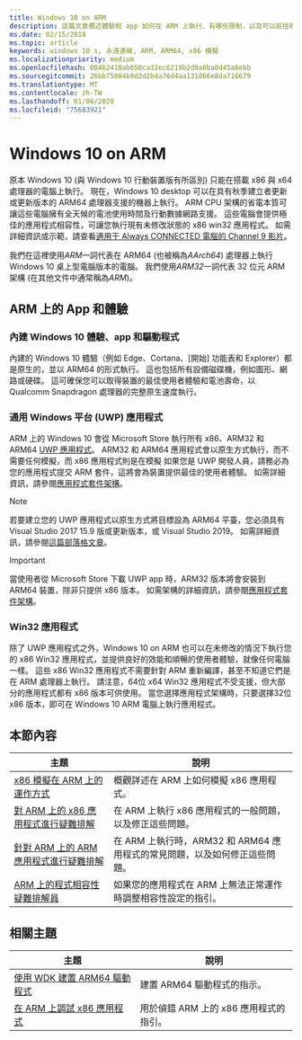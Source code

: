 ```yaml
---
title: Windows 10 on ARM
description: 這篇文章概述體驗和 app 如何在 ARM 上執行、有哪些限制，以及可以前往哪裡了解更多。
ms.date: 02/15/2018
ms.topic: article
keywords: windows 10 s, 永遠連線, ARM, ARM64, x86 模擬
ms.localizationpriority: medium
ms.openlocfilehash: 004b2410ab050ca32ec6219b2d9a6ba0d45a6ebb
ms.sourcegitcommit: 26bb75084b9d2d2b4a76d4aa131066e8da716679
ms.translationtype: MT
ms.contentlocale: zh-TW
ms.lasthandoff: 01/06/2020
ms.locfileid: "75683921"
---
```

# <a name="windows-10-on-arm"></a>Windows 10 on ARM
原本 Windows 10 (與 Windows 10 行動裝置版有所區別) 只能在搭載 x86 與 x64 處理器的電腦上執行。 現在，Windows 10 desktop 可以在具有秋季建立者更新或更新版本的 ARM64 處理器支援的機器上執行。 ARM CPU 架構的省電本質可讓這些電腦擁有全天候的電池使用時間及行動數據網路支援。 這些電腦會提供極佳的應用程式相容性，可讓您執行現有未修改狀態的 x86 win32 應用程式。 如需詳細資訊或示範，請查看[適用于 Always CONNECTED 電腦的 Channel 9 影片](https://channel9.msdn.com/Events/Build/2017/P4171)。

我們在這裡使用*ARM*一詞代表在 ARM64 (也被稱為*AArch64*) 處理器上執行 Windows 10 桌上型電腦版本的電腦。  我們使用*ARM32*一詞代表 32 位元 ARM 架構 (在其他文件中通常稱為*ARM*)。

## <a name="apps-and-experiences-on-arm"></a>ARM 上的 App 和體驗

### <a name="built-in-windows-10-experiences-apps-and-drivers"></a>內建 Windows 10 體驗、app 和驅動程式
內建的 Windows 10 體驗（例如 Edge、Cortana、[開始] 功能表和 Explorer）都是原生的，並以 ARM64 的形式執行。 這也包括所有設備磁碟機，例如圖形、網路或硬碟。 這可確保您可以取得裝置的最佳使用者體驗和電池壽命，以 Qualcomm Snapdragon 處理器的完整原生速度執行。

### <a name="universal-windows-platform-uwp-apps"></a>通用 Windows 平台 (UWP) 應用程式
ARM 上的 Windows 10 會從 Microsoft Store 執行所有 x86、ARM32 和 ARM64 [UWP 應用程式](../get-started/universal-application-platform-guide.md)。 ARM32 和 ARM64 應用程式會以原生方式執行，而不需要任何模擬，而 x86 應用程式則是在模擬 如果您是 UWP 開發人員，請務必為您的應用程式提交 ARM 套件，這將會為裝置提供最佳的使用者體驗。 如需詳細資訊，請參閱[應用程式套件架構](/windows/msix/package/device-architecture)。

>[!NOTE]
> 若要建立您的 UWP 應用程式以原生方式將目標設為 ARM64 平臺，您必須具有 Visual Studio 2017 15.9 版或更新版本，或 Visual Studio 2019。 如需詳細資訊，請參閱[這篇部落格文章](https://blogs.windows.com/buildingapps/2018/11/15/official-support-for-windows-10-on-arm-development)。


>[!IMPORTANT]
> 當使用者從 Microsoft Store 下載 UWP app 時，ARM32 版本將會安裝到 ARM64 裝置，除非只提供 x86 版本。 如需架構的詳細資訊，請參閱[應用程式套件架構](/windows/msix/package/device-architecture)。

### <a name="win32-apps"></a>Win32 應用程式
除了 UWP 應用程式之外，Windows 10 on ARM 也可以在未修改的情況下執行您的 x86 Win32 應用程式，並提供良好的效能和順暢的使用者體驗，就像任何電腦一樣。 這些 x86 Win32 應用程式不需要針對 ARM 重新編譯，甚至不知道它們是在 ARM 處理器上執行。 請注意，64位 x64 Win32 應用程式不受支援，但大部分的應用程式都有 x86 版本可供使用。  當您選擇應用程式架構時，只要選擇32位 x86 版本，即可在 Windows 10 ARM 電腦上執行應用程式。

## <a name="in-this-section"></a>本節內容
|主題 | 說明 |
|-----|-----|
|[x86 模擬在 ARM 上的運作方式](apps-on-arm-x86-emulation.md)|概觀詳述在 ARM 上如何模擬 x86 應用程式。|
|[對 ARM 上的 x86 應用程式進行疑難排解](apps-on-arm-troubleshooting-x86.md)|在 ARM 上執行 x86 應用程式的一般問題，以及修正這些問題。 |
|[針對 ARM 上的 ARM 應用程式進行疑難排解](apps-on-arm-troubleshooting-arm32.md)|在 ARM 上執行時，ARM32 和 ARM64 應用程式的常見問題，以及如何修正這些問題。 |
|[ARM 上的程式相容性疑難排解員](apps-on-arm-program-compat-troubleshooter.md)|如果您的應用程式在 ARM 上無法正常運作時調整相容性設定的指引。 |

## <a name="related-topics"></a>相關主題
|主題 | 說明 |
|-----|-----|
|[使用 WDK 建置 ARM64 驅動程式](https://docs.microsoft.com/windows-hardware/drivers/develop/building-arm64-drivers)|建置 ARM64 驅動程式的指示。 |
| [在 ARM 上調試 x86 應用程式](https://docs.microsoft.com/windows-hardware/drivers/debugger/debugging-arm64) | 用於偵錯 ARM 上的 x86 應用程式的指引。 |
